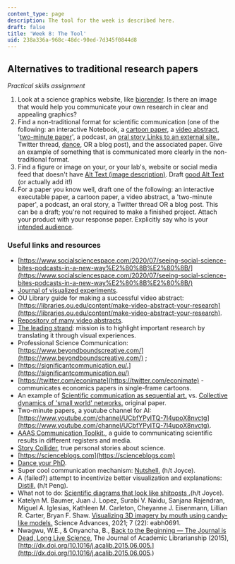 ```yaml
---
content_type: page
description: The tool for the week is described here.
draft: false
title: 'Week 8: The Tool'
uid: 238a336a-968c-48dc-90ed-7d345f0844d8
---
```

## Alternatives to traditional research papers

*Practical skills assignment*

1. Look at a science graphics website, like [biorender](https://biorender.com). Is there an image that would help you communicate your own research in clear and appealing graphics?
2. Find a non-traditional format for scientific communication (one of the following: an interactive Notebook, a [cartoon paper](https://twitter.com/econimate), a [video abstract](https://libraries.ou.edu/content/make-video-abstract-your-research ), '[two-minute paper](https://www.youtube.com/channel/UCbfYPyITQ-7l4upoX8nvctg)', a podcast, an [oral story Links to an external site.](https://www.storycollider.org), Twitter thread, [dance](https://www.science.org/content/article/watch-winners-year-s-dance-your-phd-contest), OR a blog post), and the associated paper. Give an example of something that is communicated more clearly in the non-traditional format. 
3. Find a figure or image on your, or your lab's, website or social media feed that doesn't have [Alt Text (image description)](https://www.nature.com/articles/s41467-020-19640-w). Draft [good Alt Text](https://help.siteimprove.com/support/solutions/articles/80000863904) (or actually add it!)
4. For a paper you know well, draft one of the following: an interactive executable paper, a cartoon paper, a video abstract, a 'two-minute paper', a podcast, an oral story, a Twitter thread OR a blog post. This can be a draft; you're not required to make a finished project. Attach your product with your response paper. Explicitly say who is your [intended audience](https://www.nature.com/articles/s42003-019-0516-1). 

### Useful links and resources

- [https://www.socialsciencespace.com/2020/07/seeing-social-science-bites-podcasts-in-a-new-way%E2%80%8B%E2%80%8B/](https://www.socialsciencespace.com/2020/07/seeing-social-science-bites-podcasts-in-a-new-way%E2%80%8B%E2%80%8B/)
- [Journal of visualized experiments](https://www.jove.com).
- OU Library guide for making a successful video abstract: [https://libraries.ou.edu/content/make-video-abstract-your-research](https://libraries.ou.edu/content/make-video-abstract-your-research).
- [Repository of many video abstracts](https://wesharescience.com/all).
- [The leading strand](https://www.theleadingstrand.org/#intro): mission is to highlight important research by translating it through visual experiences.
- Professional Science Communication: [https://www.beyondboundscreative.com/](https://www.beyondboundscreative.com/) ; 
- [https://significantcommunication.eu/.](https://significantcommunication.eu/)
- [https://twitter.com/econimate](https://twitter.com/econimate) - communicates economics papers in single-frame cartoons. 
- An example of [Scientific communication as sequential art.](http://worrydream.com/ScientificCommunicationAsSequentialArt/) vs. [Collective dynamics of 'small world' networks.](http://worrydream.com/refs/Watts-CollectiveDynamicsOfSmallWorldNetworks.pdf) original paper.
- Two-minute papers, a youtube channel for AI: [https://www.youtube.com/channel/UCbfYPyITQ-7l4upoX8nvctg](https://www.youtube.com/channel/UCbfYPyITQ-7l4upoX8nvctg).
- [AAAS Communication Toolkit.](https://www.aaas.org/resources/communication-toolkit), a guide to communicating scientific results in different registers and media.
- [Story Collider](https://www.storycollider.org), true personal stories about science. 
- [https://scienceblogs.com](https://scienceblogs.com)
- [Dance your PhD](https://www.science.org/content/article/watch-winners-year-s-dance-your-phd-contest).
- Super cool communication mechanism: [Nutshell.](https://ncase.me/nutshell-wip/) (h/t Joyce).
- A (failed?) attempt to incentivize better visualization and explanations: [Distill.](https://distill.pub/2021/distill-hiatus/) (h/t Peng).
- What not to do: [Scientific diagrams that look like shitposts .](https://twitter.com/scienceshitpost)(h/t Joyce).
- Katelyn M. Baumer, Juan J. Lopez, Surabi V. Naidu, Sanjana Rajendran, Miguel A. Iglesias, Kathleen M. Carleton, Cheyanne J. Eisenmann, Lillian R. Carter, Bryan F. Shaw. [Visualizing 3D imagery by mouth using candy-like models.](https://www.science.org/doi/10.1126/sciadv.abh0691) Science Advances, 2021; 7 (22): eabh0691.
- Nwagwu, W.E., & Onyancha, B., [Back to the Beginning — The Journal is Dead, Long Live Science](https://www.researchgate.net/profile/Williams-Nwagwu-2/publication/347522390_36_Back_to_the_beginning/links/5fe0b83c45851553a0df026e/36-Back-to-the-beginning.pdf), The Journal of Academic Librarianship (2015), [http://dx.doi.org/10.1016/j.acalib.2015.06.005.](http://dx.doi.org/10.1016/j.acalib.2015.06.005.)